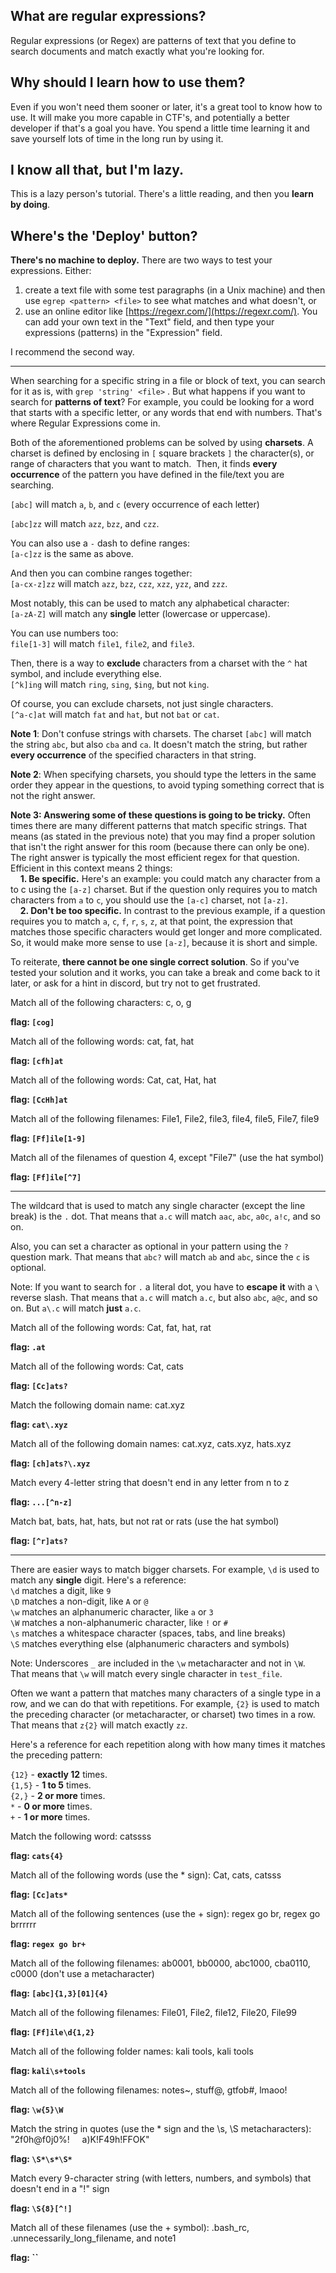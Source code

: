## What are regular expressions?

Regular expressions (or Regex) are patterns of text that you define to search documents and match exactly what you're looking for.

## Why should I learn how to use them?

Even if you won't need them sooner or later, it's a great tool to know how to use. It will make you more capable in CTF's, and potentially a better developer if that's a goal you have. You spend a little time learning it and save yourself lots of time in the long run by using it.

## I know all that, but I'm lazy.

This is a lazy person's tutorial. There's a little reading, and then you **learn by doing**.

## Where's the 'Deploy' button?

**There's no machine to deploy.** There are two ways to test your expressions. Either:

1. create a text file with some test paragraphs (in a Unix machine) and then use `egrep <pattern> <file>` to see what matches and what doesn't, or
2. use an online editor like [https://regexr.com/](https://regexr.com/). You can add your own text in the "Text" field, and then type your expressions (patterns) in the "Expression" field.

I recommend the second way.

---
When searching for a specific string in a file or block of text, you can search for it as is, with `grep 'string' <file>` . But what happens if you want to search for **patterns of text**? For example, you could be looking for a word that starts with a specific letter, or any words that end with numbers. That's where Regular Expressions come in.

Both of the aforementioned problems can be solved by using **charsets**. A charset is defined by enclosing in `[` square brackets `]` the character(s), or range of characters that you want to match.  Then, it finds **every occurrence** of the pattern you have defined in the file/text you are searching.

`[abc]` will match `a`, `b`, and `c` (every occurrence of each letter)

`[abc]zz` will match `azz`, `bzz`, and `czz`.

You can also use a `-` dash to define ranges:  
`[a-c]zz` is the same as above.

And then you can combine ranges together:  
`[a-cx-z]zz` will match `azz`, `bzz`, `czz`, `xzz`, `yzz`, and `zzz`.

Most notably, this can be used to match any alphabetical character:  
`[a-zA-Z]` will match any **single** letter (lowercase or uppercase).

You can use numbers too:  
`file[1-3]` will match `file1`, `file2`, and `file3`.

Then, there is a way to **exclude** characters from a charset with the `^` hat symbol, and include everything else.  
`[^k]ing` will match `ring`, `sing`, `$ing`, but not `king`.

Of course, you can exclude charsets, not just single characters.  
`[^a-c]at` will match `fat` and `hat`, but not `bat` or `cat`.

**Note 1**: Don't confuse strings with charsets. The charset `[abc]` will match the string `abc`, but also `cba` and `ca`. It doesn't match the string, but rather **every occurrence** of the specified characters in that string.

**Note 2**: When specifying charsets, you should type the letters in the same order they appear in the questions, to avoid typing something correct that is not the right answer.

**Note 3: Answering some of these questions is going to be tricky.** Often times there are many different patterns that match specific strings. That means (as stated in the previous note) that you may find a proper solution that isn't the right answer for this room (because there can only be one). The right answer is typically the most efficient regex for that question. Efficient in this context means 2 things:  
    **1. Be specific.** Here's an example: you could match any character from a to c using the `[a-z]` charset. But if the question only requires you to match characters from `a` to `c`, you should use the `[a-c]` charset, not `[a-z]`.  
    **2. Don't be too specific.** In contrast to the previous example, if a question requires you to match `a`, `c`, `f`, `r`, `s`, `z`, at that point, the expression that matches those specific characters would get longer and more complicated. So, it would make more sense to use `[a-z]`, because it is short and simple.

To reiterate, **there cannot be one single correct solution**. So if you've tested your solution and it works, you can take a break and come back to it later, or ask for a hint in discord, but try not to get frustrated.

Match all of the following characters: c, o, g

**flag: `[cog]`**

Match all of the following words: cat, fat, hat

**flag: `[cfh]at`**

Match all of the following words: Cat, cat, Hat, hat

**flag: `[CcHh]at`**

Match all of the following filenames: File1, File2, file3, file4, file5, File7, file9

**flag: `[Ff]ile[1-9]`**

Match all of the filenames of question 4, except "File7" (use the hat symbol)

**flag: `[Ff]ile[^7]`**

---
The wildcard that is used to match any single character (except the line break) is the `.` dot. That means that `a.c` will match `aac`, `abc`, `a0c`, `a!c`, and so on.

Also, you can set a character as optional in your pattern using the `?` question mark. That means that `abc?` will match `ab` and `abc`, since the `c` is optional.

Note: If you want to search for `.` a literal dot, you have to **escape it** with a `\` reverse slash. That means that `a.c` will match `a.c`, but also `abc`, `a@c`, and so on. But `a\.c` will match **just** `a.c`.

Match all of the following words: Cat, fat, hat, rat

**flag: `.at`**

Match all of the following words: Cat, cats

**flag: `[Cc]ats?`**

Match the following domain name: cat.xyz

**flag: `cat\.xyz`**

Match all of the following domain names: cat.xyz, cats.xyz, hats.xyz

**flag: `[ch]ats?\.xyz`**

Match every 4-letter string that doesn't end in any letter from n to z

**flag: `...[^n-z]`**

Match bat, bats, hat, hats, but not rat or rats (use the hat symbol)

**flag: `[^r]ats?`**

---
There are easier ways to match bigger charsets. For example, `\d` is used to match any **single** digit. Here's a reference:  
`\d` matches a digit, like `9`  
`\D` matches a non-digit, like `A` or `@`  
`\w` matches an alphanumeric character, like `a` or `3`  
`\W` matches a non-alphanumeric character, like `!` or `#`  
`\s` matches a whitespace character (spaces, tabs, and line breaks)  
`\S` matches everything else (alphanumeric characters and symbols)

Note: Underscores `_` are included in the `\w` metacharacter and not in `\W`. That means that `\w` will match every single character in `test_file`.

Often we want a pattern that matches many characters of a single type in a row, and we can do that with repetitions. For example, `{2}` is used to match the preceding character (or metacharacter, or charset) two times in a row. That means that `z{2}` will match exactly `zz`.

Here's a reference for each repetition along with how many times it matches the preceding pattern:

`{12}` - **exactly 12** times.  
`{1,5}` - **1 to 5** times.  
`{2,}` - **2 or more** times.  
`*` - **0 or more** times.  
`+` - **1 or more** times.

Match the following word: catssss

**flag: `cats{4}`**

Match all of the following words (use the * sign): Cat, cats, catsss

**flag: `[Cc]ats*`**

Match all of the following sentences (use the + sign): regex go br, regex go brrrrrr

**flag: `regex go br+`**

Match all of the following filenames: ab0001, bb0000, abc1000, cba0110, c0000 (don't use a metacharacter)

**flag: `[abc]{1,3}[01]{4}`**

Match all of the following filenames: File01, File2, file12, File20, File99

**flag: `[Ff]ile\d{1,2}`**

Match all of the following folder names: kali tools, kali tools

**flag: `kali\s+tools`**

Match all of the following filenames: notes~, stuff@, gtfob#, lmaoo!

**flag: `\w{5}\W`**

Match the string in quotes (use the * sign and the \s, \S metacharacters): "2f0h@f0j0%!     a)K!F49h!FFOK"

**flag: `\S*\s*\S*`**

Match every 9-character string (with letters, numbers, and symbols) that doesn't end in a "!" sign

**flag: `\S{8}[^!]`**

Match all of these filenames (use the + symbol): .bash_rc, .unnecessarily_long_filename, and note1

**flag: ``**